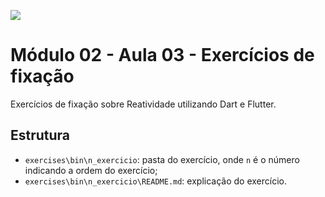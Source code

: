 ﻿![](https://i.imgur.com/xG74tOh.png)

# Módulo 02 - Aula 03 - Exercícios de fixação

Exercícios de fixação sobre Reatividade utilizando Dart e Flutter.

## Estrutura

- `exercises\bin\n_exercicio`: pasta do exercício, onde `n` é o número indicando a ordem do exercício;
- `exercises\bin\n_exercicio\README.md`: explicação do exercício.

